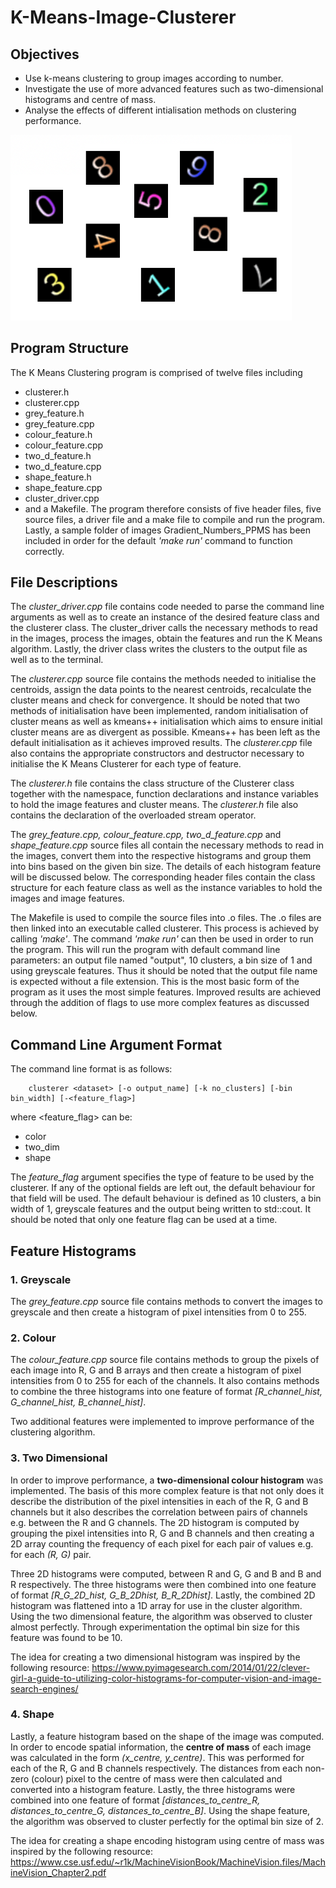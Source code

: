 # K-Means-Image-Clusterer

## Objectives
- Use k-means clustering to group images according to number. 
- Investigate the use of more advanced features such as two-dimensional histograms and centre of mass.
- Analyse the effects of different intialisation methods on clustering performance.

<img src="gradient_numbers.png" alt="Example images used as input to the clustering algorithm." width="450"/>


## Program Structure
The K Means Clustering program is comprised of twelve files including 
- clusterer.h
- clusterer.cpp
- grey_feature.h
- grey_feature.cpp 
- colour_feature.h
- colour_feature.cpp
- two_d_feature.h
- two_d_feature.cpp
- shape_feature.h
- shape_feature.cpp
- cluster_driver.cpp
- and a Makefile.
The program therefore consists of five header files, five source files, a driver file and a make file to compile and run the program.
Lastly, a sample folder of images Gradient_Numbers_PPMS has been included in order for the default _'make run'_ command to function correctly.

## File Descriptions
The _cluster_driver.cpp_ file contains code needed to parse the command line arguments as well as to create an instance of the desired feature class and the clusterer class. The cluster_driver calls the necessary methods to read in the images, process the images, obtain the features and run the K Means algorithm.
Lastly, the driver class writes the clusters to the output file as well as to the terminal.

The _clusterer.cpp_ source file contains the methods needed to initialise the centroids, assign the data points to the nearest centroids, recalculate the cluster means and check for convergence.
It should be noted that two methods of initialisation have been implemented, random initialisation of cluster means as well as kmeans++ initialisation which aims to ensure initial cluster means are as divergent as possible.
Kmeans++ has been left as the default initialisation as it achieves improved results.
The _clusterer.cpp_ file also contains the appropriate constructors and destructor necessary to initialise the K Means Clusterer for each type of feature.

The _clusterer.h_ file contains the class structure of the Clusterer class together with the namespace, function declarations and instance variables to hold the image features and cluster means. 
The _clusterer.h_ file also contains the declaration of the overloaded stream operator.  

The _grey_feature.cpp, colour_feature.cpp, two_d_feature.cpp_ and _shape_feature.cpp_ source files all contain the necessary methods to read in the images, convert them into the respective histograms and group them into bins based on the given bin size.
The details of each histogram feature will be discussed below. The corresponding header files contain the class structure for each feature class as well as the instance variables to hold the images and image features. 

The Makefile is used to compile the source files into .o files.
The .o files are then linked into an executable called clusterer. This process is achieved by calling _'make'_.
The command _'make run'_ can then be used in order to run the program. This will run the program with default command line parameters: an output file named "output", 10 clusters, a bin size of 1 and using greyscale features.
Thus it should be noted that the output file name is expected without a file extension.
This is the most basic form of the program as it uses the most simple features. Improved results are achieved through the addition of flags to use more complex features as discussed below.


## Command Line Argument Format
The command line format is as follows:
```
    clusterer <dataset> [-o output_name] [-k no_clusters] [-bin bin_width] [-<feature_flag>]   
````
where <feature_flag> can be:
- color
- two_dim
- shape

The _feature_flag_ argument specifies the type of feature to be used by the clusterer.
If any of the optional fields are left out, the default behaviour for that field will be used.
The default behaviour is defined as 10 clusters, a bin width of 1, greyscale features and the output being written to std::cout.
It should be noted that only one feature flag can be used at a time. 

## Feature Histograms
### 1. Greyscale
The _grey_feature.cpp_ source file contains methods to convert the images to greyscale and then create a histogram of pixel intensities from 0 to 255.

### 2. Colour 
The _colour_feature.cpp_ source file contains methods to group the pixels of each image into R, G and B arrays and then create a histogram of pixel intensities from 0 to 255 for each of the channels.
It also contains methods to combine the three histograms into one feature of format _[R_channel_hist, G_channel_hist, B_channel_hist]_. 

Two additional features were implemented to improve performance of the clustering algorithm. 

### 3. Two Dimensional
In order to improve performance, a __two-dimensional colour histogram__ was implemented. 
The basis of this more complex feature is that not only does it describe the distribution of the pixel intensities in each of the R, G and B channels but it also describes the correlation between pairs of channels e.g. between the R and G channels.
The 2D histogram is computed by grouping the pixel intensities into R, G and B channels and then creating a 2D array counting the frequency of each pixel for each pair of values e.g. for each _(R, G)_ pair.

Three 2D histograms were computed, between R and G, G and B and B and R respectively. The three histograms were then combined into one feature of format _[R_G_2D_hist, G_B_2Dhist, B_R_2Dhist]_.
Lastly, the combined 2D histogram was flattened into a 1D array for use in the cluster algorithm.
Using the two dimensional feature, the algorithm was observed to cluster almost perfectly.
Through experimentation the optimal bin size for this feature was found to be 10.

 The idea for creating a two dimensional histogram was inspired by the following resource:
 https://www.pyimagesearch.com/2014/01/22/clever-girl-a-guide-to-utilizing-color-histograms-for-computer-vision-and-image-search-engines/

### 4. Shape 
Lastly, a feature histogram based on the shape of the image was computed.
In order to encode spatial information, the __centre of mass__ of each image was calculated in the form _(x_centre, y_centre)_.
This was performed for each of the R, G and B channels respectively. 
The distances from each non-zero (colour) pixel to the centre of mass were then calculated and converted into a histogram feature.
Lastly, the three histograms were combined into one feature of format _[distances_to_centre_R, distances_to_centre_G, distances_to_centre_B]_.
Using the shape feature, the algorithm was observed to cluster perfectly for the optimal bin size of 2.

 The idea for creating a shape encoding histogram using centre of mass was inspired by the following resource:
 https://www.cse.usf.edu/~r1k/MachineVisionBook/MachineVision.files/MachineVision_Chapter2.pdf
